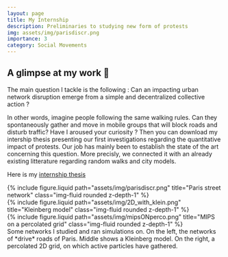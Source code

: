 ```yaml
---
layout: page
title: My Internship
description: Preliminaries to studying new form of protests
img: assets/img/parisdiscr.png
importance: 3
category: Social Movements
---
```


## A glimpse at my work 📖

The main question I tackle is the following : Can an impacting urban network disruption emerge from a simple and decentralized collective action ?

In other words, imagine people following the same walking rules. Can they spontaneously gather and move in mobile groups that will block roads and disturb traffic? Have I aroused your curiosity ? Then you can download my intership thesis presenting our first investigations regarding the quantitative impact of protests. Our job has mainly been to establish the state of the art concerning this question. More precisly, we connected it with an already existing litterature regarding random walks and city models.


Here is my [internship thesis](/assets/pdf/Stage_PCS_Guillaume_Moinard-4.pdf)

<div class="row">
    <div class="col-sm mt-3 mt-md-0">
        {% include figure.liquid path="assets/img/parisdiscr.png" title="Paris street network" class="img-fluid rounded z-depth-1" %}
    </div>
    <div class="col-sm mt-3 mt-md-0">
        {% include figure.liquid path="assets/img/2D_with_klein.png" title="Kleinberg model" class="img-fluid rounded z-depth-1" %}
    </div>
    <div class="col-sm mt-3 mt-md-0">
        {% include figure.liquid path="assets/img/mipsONperco.png" title="MIPS on a percolated grid" class="img-fluid rounded z-depth-1" %}
    </div>
</div>
<div class="caption">
    Some networks I studied and ran simulations on. On the left, the networks of *drive* roads of Paris. Middle shows a Kleinberg model. On the right, a percolated 2D grid, on which active particles have gathered.
</div>
